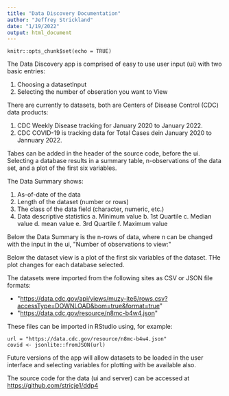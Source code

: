 ```yaml
---
title: "Data Discovery Documentation"
author: "Jeffrey Strickland"
date: "1/19/2022"
output: html_document
---
```


```{r setup, include=FALSE}
knitr::opts_chunk$set(echo = TRUE)
```
The Data Discovery app is comprised of easy to use user input (ui) with two basic entries:
  1. Choosing a datasetInput
  2. Selecting the number of obseration you want to View

There are currently to datasets, both are Centers of Disease Control (CDC) data products:
  1. CDC Weekly Disease tracking for January 2020 to January 2022. 
  2. CDC COVID-19 is tracking data for Total Cases dein January 2020 to Jannuary 2022.
  
Tabes can be added in the header of the source code, before the ui. Selecting a database results in a summary table, n-observations of the data set, and a plot of the first six variables.

The Data Summary shows:
  1. As-of-date of the data
  2. Length of the dataset (number or rows)
  3. The class of the data field (character, numeric, etc.)
  4. Data descriptive statistics
    a. Minimum value
    b. 1st Quartile
    c. Median value
    d. mean value
    e. 3rd Quartile
    f. Maximum value

Below the Data Summary is the n-rows of data, where n can be changed with the input in the ui, "Number of observations to view:"

Below the dataset view is a plot of the first six variables of the dataset. THe plot changes for each database selected.

The datasets were imported from the following sites as CSV or JSON file formats:
* "https://data.cdc.gov/api/views/muzy-jte6/rows.csv?accessType=DOWNLOAD&bom=true&format=true"
* "https://data.cdc.gov/resource/n8mc-b4w4.json"

These files can be imported in RStudio using, for example:

```{r}  
url = "https://data.cdc.gov/resource/n8mc-b4w4.json"
covid <- jsonlite::fromJSON(url)
```

Future versions of the app will allow datasets to be loaded in the user interface and selecting variables for plotting with be available also.

The source code for the data (ui and server) can be accessed at https://github.com/stricje1/ddp4
